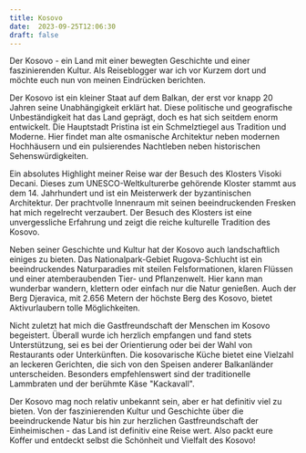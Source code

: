 ```yaml
---
title: Kosovo
date:  2023-09-25T12:06:30
draft: false
---
```


Der Kosovo - ein Land mit einer bewegten Geschichte und einer faszinierenden Kultur. Als Reiseblogger war ich vor Kurzem dort und möchte euch nun von meinen Eindrücken berichten.

Der Kosovo ist ein kleiner Staat auf dem Balkan, der erst vor knapp 20 Jahren seine Unabhängigkeit erklärt hat. Diese politische und geografische Unbeständigkeit hat das Land geprägt, doch es hat sich seitdem enorm entwickelt. Die Hauptstadt Pristina ist ein Schmelztiegel aus Tradition und Moderne. Hier findet man alte osmanische Architektur neben modernen Hochhäusern und ein pulsierendes Nachtleben neben historischen Sehenswürdigkeiten.

Ein absolutes Highlight meiner Reise war der Besuch des Klosters Visoki Decani. Dieses zum UNESCO-Weltkulturerbe gehörende Kloster stammt aus dem 14. Jahrhundert und ist ein Meisterwerk der byzantinischen Architektur. Der prachtvolle Innenraum mit seinen beeindruckenden Fresken hat mich regelrecht verzaubert. Der Besuch des Klosters ist eine unvergessliche Erfahrung und zeigt die reiche kulturelle Tradition des Kosovo.

Neben seiner Geschichte und Kultur hat der Kosovo auch landschaftlich einiges zu bieten. Das Nationalpark-Gebiet Rugova-Schlucht ist ein beeindruckendes Naturparadies mit steilen Felsformationen, klaren Flüssen und einer atemberaubenden Tier- und Pflanzenwelt. Hier kann man wunderbar wandern, klettern oder einfach nur die Natur genießen. Auch der Berg Djeravica, mit 2.656 Metern der höchste Berg des Kosovo, bietet Aktivurlaubern tolle Möglichkeiten.

Nicht zuletzt hat mich die Gastfreundschaft der Menschen im Kosovo begeistert. Überall wurde ich herzlich empfangen und fand stets Unterstützung, sei es bei der Orientierung oder bei der Wahl von Restaurants oder Unterkünften. Die kosovarische Küche bietet eine Vielzahl an leckeren Gerichten, die sich von den Speisen anderer Balkanländer unterscheiden. Besonders empfehlenswert sind der traditionelle Lammbraten und der berühmte Käse "Kackavall".

Der Kosovo mag noch relativ unbekannt sein, aber er hat definitiv viel zu bieten. Von der faszinierenden Kultur und Geschichte über die beeindruckende Natur bis hin zur herzlichen Gastfreundschaft der Einheimischen - das Land ist definitiv eine Reise wert. Also packt eure Koffer und entdeckt selbst die Schönheit und Vielfalt des Kosovo!